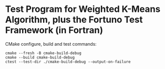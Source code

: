 # Test Program for Weighted K-Means Algorithm, plus the Fortuno Test Framework (in Fortran)

CMake configure, build and test commands:

```shell
cmake --fresh -B cmake-build-debug   
cmake --build cmake-build-debug
ctest --test-dir ./cmake-build-debug --output-on-failure
```
